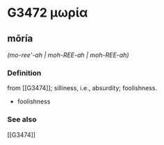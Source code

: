 # G3472 μωρία

## mōría

_(mo-ree'-ah | moh-REE-ah | moh-REE-ah)_

### Definition

from [[G3474]]; silliness, i.e., absurdity; foolishness.

- foolishness

### See also

[[G3474]]

